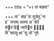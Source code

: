 +++
title = "०२ ता बाहवा"

+++
ता᳓ बाह᳓वा सुचेतु᳓ना  
प्र᳓ यन्तम् अस्मा अ᳓र्चते  
शे᳓वं हि᳓ जारि᳓यं वां᳐  
वि᳓श्वासु क्षा᳓सु जो᳓गुवे